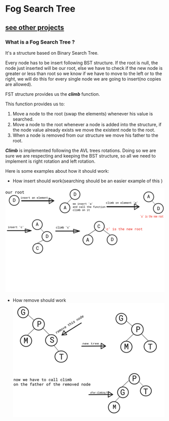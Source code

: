 # Fog Search Tree

## [see other projects](https://github.com/michelesanfilippo)



### What is a Fog Search Tree ?

It's a structure based on Binary Search Tree. 

Every node has to be insert following BST structure. If the root is null, the node just inserted will be our root, else we have to check if the new node is greater or less than root so we know if we have to move to the left or to the right, we will do this for every single node we are going to insert(no copies are allowed).

FST structure provides us the ***climb*** function.

This function provides us to:

1. Move a node to the root (swap the elements) whenever his value is searched.
2. Move a node to the root whenever a node is added into the structure, if the node value already exists we move the existent node to the root.
3. When a node is removed from our structure we move his father to the root.



***Climb*** is implemented following the AVL trees rotations. Doing so we are sure we are respecting and keeping the BST structure, so all we need to implement is right rotation and left rotation.

Here is some examples about how it should work:



- How insert should work(searching should be an easier example of this )

![insert](/assets/insert.png)

- How remove should work![remove](/assets/remove.png)

